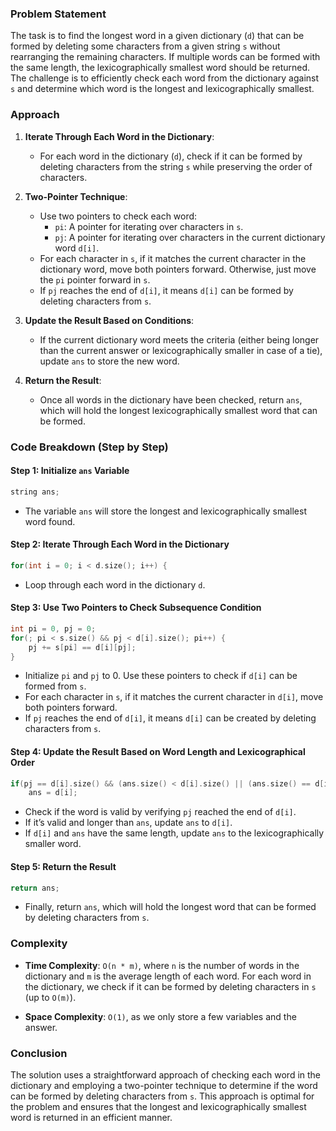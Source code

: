 ### Problem Statement

The task is to find the longest word in a given dictionary (`d`) that can be formed by deleting some characters from a given string `s` without rearranging the remaining characters. If multiple words can be formed with the same length, the lexicographically smallest word should be returned. The challenge is to efficiently check each word from the dictionary against `s` and determine which word is the longest and lexicographically smallest.

### Approach

1. **Iterate Through Each Word in the Dictionary**:
   - For each word in the dictionary (`d`), check if it can be formed by deleting characters from the string `s` while preserving the order of characters.

2. **Two-Pointer Technique**:
   - Use two pointers to check each word:
     - `pi`: A pointer for iterating over characters in `s`.
     - `pj`: A pointer for iterating over characters in the current dictionary word `d[i]`.
   - For each character in `s`, if it matches the current character in the dictionary word, move both pointers forward. Otherwise, just move the `pi` pointer forward in `s`.
   - If `pj` reaches the end of `d[i]`, it means `d[i]` can be formed by deleting characters from `s`.

3. **Update the Result Based on Conditions**:
   - If the current dictionary word meets the criteria (either being longer than the current answer or lexicographically smaller in case of a tie), update `ans` to store the new word.

4. **Return the Result**:
   - Once all words in the dictionary have been checked, return `ans`, which will hold the longest lexicographically smallest word that can be formed.

### Code Breakdown (Step by Step)

#### Step 1: Initialize `ans` Variable

```cpp
string ans;
```

- The variable `ans` will store the longest and lexicographically smallest word found.

#### Step 2: Iterate Through Each Word in the Dictionary

```cpp
for(int i = 0; i < d.size(); i++) {
```

- Loop through each word in the dictionary `d`.

#### Step 3: Use Two Pointers to Check Subsequence Condition

```cpp
int pi = 0, pj = 0;
for(; pi < s.size() && pj < d[i].size(); pi++) {
    pj += s[pi] == d[i][pj];
}
```

- Initialize `pi` and `pj` to 0. Use these pointers to check if `d[i]` can be formed from `s`.
- For each character in `s`, if it matches the current character in `d[i]`, move both pointers forward.
- If `pj` reaches the end of `d[i]`, it means `d[i]` can be created by deleting characters from `s`.

#### Step 4: Update the Result Based on Word Length and Lexicographical Order

```cpp
if(pj == d[i].size() && (ans.size() < d[i].size() || (ans.size() == d[i].size() && ans > d[i])))
    ans = d[i];
```

- Check if the word is valid by verifying `pj` reached the end of `d[i]`.
- If it’s valid and longer than `ans`, update `ans` to `d[i]`.
- If `d[i]` and `ans` have the same length, update `ans` to the lexicographically smaller word.

#### Step 5: Return the Result

```cpp
return ans;
```

- Finally, return `ans`, which will hold the longest word that can be formed by deleting characters from `s`.

### Complexity

- **Time Complexity**: `O(n * m)`, where `n` is the number of words in the dictionary and `m` is the average length of each word. For each word in the dictionary, we check if it can be formed by deleting characters in `s` (up to `O(m)`).
  
- **Space Complexity**: `O(1)`, as we only store a few variables and the answer.

### Conclusion

The solution uses a straightforward approach of checking each word in the dictionary and employing a two-pointer technique to determine if the word can be formed by deleting characters from `s`. This approach is optimal for the problem and ensures that the longest and lexicographically smallest word is returned in an efficient manner.